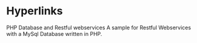 # Hyperlinks
PHP Database and Restful webservices 
A sample for Restful Webservices with a MySql Database written in PHP.
